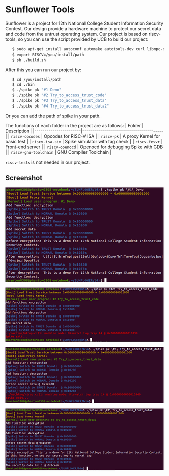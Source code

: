 Sunflower Tools
=================================================================================
Sunflower is a project for 12th National College Student Information Security Contest.
Our design provide a hardware machine to protect our secret data and code from the untrust operating system. 
Our project is based on riscv-tools, so you can use the script provided by UCB to build our project:
```bash
   $ sudo apt-get install autoconf automake autotools-dev curl libmpc-dev libmpfr-dev libgmp-dev libusb-1.0-0-dev gawk build-essential bison flex texinfo gperf libtool patchutils bc zlib1g-dev device-tree-compiler pkg-config python
   $ export RISCV=/you/install/path
   $ sh ./build.sh
```
After this you can run our project by:
```bash
   $ cd /you/install/path
   $ cd ./bin
   $ ./spike pk "#1 Demo"
   $ ./spike pk "#2 Try_to_access_trust_code"
   $ ./spike pk "#3 Try_to_access_trust_data"
   $ ./spike pk "#4 Try_to_access_trust_data2"
```
Or you can add the path of spike in your path.



The functions of each folder in the project are as follows:
| Folder                | Description                            |
|-----------------------|----------------------------------------|
| `riscv-opcodes`       | Opcodes for RISC-V ISA                 |
| `riscv-pk`            | A proxy Kernel for basic test          |
| `riscv-isa-sim`       | Spike simulator with tag check         |
| `riscv-fesvr`         | Front-end server                       |
| `riscv-openocd`       | Openocd for debugging Spike with GDB   |
| `riscv-gnu-toolchain` | GNU Compiler Toolchain                 |

`riscv-tests` is not needed in our project.



## Screenshot

![1563591309778](./img/1563591309778.png)



![1563591756063](./img/1563591756063.png)



![1563591782776](./img/1563591782776.png)



![1563591813513](./img/1563591813513.png)